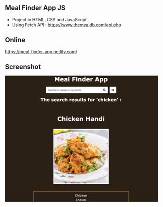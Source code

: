 ## Meal Finder App JS

* Project in HTML, CSS and JavaScript
* Using Fetch API : https://www.themealdb.com/api.php

## Online
https://meal-finder-app.netlify.com/

## Screenshot
![](https://github.com/se4astien/meal-finder-app-js/blob/master/screenshots/meal-finder.png)
